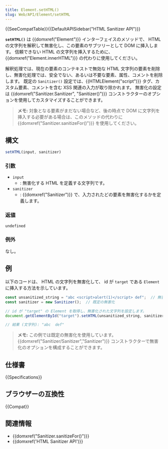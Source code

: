 ```yaml
---
title: Element.setHTML()
slug: Web/API/Element/setHTML
---
```


{{SeeCompatTable}}{{DefaultAPISidebar("HTML Sanitizer API")}}

**`setHTML()`** は {{domxref("Element")}} インターフェイスのメソッドで、 HTML の文字列を解釈して無害化し、この要素のサブツリーとして DOM に挿入します。
信頼できない HTML の文字列を挿入するために、 {{domxref("Element.innerHTML")}} の代わりに使用してください。

解釈処理では、現在の要素のコンテキストで無効な HTML 文字列の要素を削除し、無害化処理では、安全でない、あるいは不要な要素、属性、コメントを削除します。
既定の `Sanitizer()` 設定では、{{HTMLElement("script")}} タグ、カスタム要素、コメントを含む XSS 関連の入力が取り除かれます。
無害化の設定は {{domxref("Sanitizer.Sanitizer", "Sanitizer()")}} コンストラクターのオプションを使用してカスタマイズすることができます。

> **メモ:** 対象となる要素がまだない場合など、後の時点で DOM に文字列を挿入する必要がある場合は、このメソッドの代わりに {{domxref("Sanitizer.sanitizeFor()")}} を使用してください。

## 構文

```js
setHTML(input, sanitizer)
```

### 引数

- `input`
  - : 無害化する HTML を定義する文字列です。
- `sanitizer`
  - : {{domxref("Sanitizer")}} で、入力されたどの要素を無害化するかを定義します。

### 返値

`undefined`

### 例外

なし。

## 例

以下のコードは、 HTML の文字列を無害化して、 id が `target` である `Element` に挿入する方法を示しています。

```js
const unsanitized_string = "abc <script>alert(1)</script> def";  // 無害化前の HTML の文字列
const sanitizer = new Sanitizer();  // 既定の無害化

// id が "target" の Element を取得し、無害化された文字列を設定します。
document.getElementById("target").setHTML(unsanitized_string, sanitizer);

// 結果 (文字列): "abc  def"
```

> **メモ:** この例では既定の無害化を使用しています。
> {{domxref("Sanitizer/Sanitizer","Sanitizer")}} コンストラクターで無害化のオプションを構成することができます。

## 仕様書

{{Specifications}}

## ブラウザーの互換性

{{Compat}}

## 関連情報

- {{domxref("Sanitizer.sanitizeFor()")}}
- {{domxref('HTML Sanitizer API')}}

